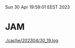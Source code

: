 Sun 30 Apr 19:59:01 EEST 2023
# JAM
<a href='./cache/202304/30_19.log'>./cache/202304/30_19.log</a>
